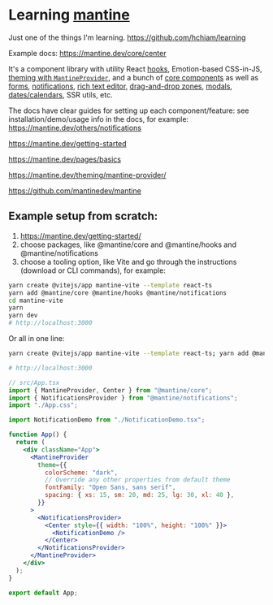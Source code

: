 # Learning [mantine](https://mantine.dev/core/center/)

Just one of the things I'm learning. https://github.com/hchiam/learning

Example docs: https://mantine.dev/core/center

It's a component library with utility React [hooks](https://mantine.dev/hooks/use-debounced-value/), Emotion-based CSS-in-JS, [theming with `MantineProvider`](https://mantine.dev/theming/mantine-provider/), and a bunch of [core components](https://mantine.dev/core/breadcrumbs/) as well as [forms](https://mantine.dev/form/use-form/), [notifications](https://mantine.dev/others/notifications/), [rich text editor](https://mantine.dev/others/rte/), [drag-and-drop zones](https://mantine.dev/others/dropzone/), [modals](https://mantine.dev/others/modals/), [dates/calendars](https://mantine.dev/dates/getting-started/), SSR utils, etc.

The docs have clear guides for setting up each component/feature: see installation/demo/usage info in the docs, for example: https://mantine.dev/others/notifications

https://mantine.dev/getting-started

https://mantine.dev/pages/basics

https://mantine.dev/theming/mantine-provider/

https://github.com/mantinedev/mantine

## Example setup from scratch:

1. https://mantine.dev/getting-started/
2. choose packages, like @mantine/core and @mantine/hooks and @mantine/notifications
3. choose a tooling option, like Vite and go through the instructions (download or CLI commands), for example:

```sh
yarn create @vitejs/app mantine-vite --template react-ts
yarn add @mantine/core @mantine/hooks @mantine/notifications
cd mantine-vite
yarn
yarn dev
# http://localhost:3000
```

Or all in one line:

```sh
yarn create @vitejs/app mantine-vite --template react-ts; yarn add @mantine/core @mantine/hooks @mantine/notifications; cd mantine-vite; yarn; yarn dev;

# http://localhost:3000
```

```jsx
// src/App.tsx
import { MantineProvider, Center } from "@mantine/core";
import { NotificationsProvider } from "@mantine/notifications";
import "./App.css";

import NotificationDemo from "./NotificationDemo.tsx";

function App() {
  return (
    <div className="App">
      <MantineProvider
        theme={{
          colorScheme: "dark",
          // Override any other properties from default theme
          fontFamily: "Open Sans, sans serif",
          spacing: { xs: 15, sm: 20, md: 25, lg: 30, xl: 40 },
        }}
      >
        <NotificationsProvider>
          <Center style={{ width: "100%", height: "100%" }}>
            <NotificationDemo />
          </Center>
        </NotificationsProvider>
      </MantineProvider>
    </div>
  );
}

export default App;
```
